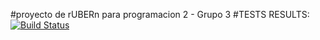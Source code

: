 #proyecto de rUBERn para programacion 2 - Grupo 3
#TESTS RESULTS: [![Build Status](https://travis-ci.org/nanogila/rUBERn.svg?branch=no-icon)](https://travis-ci.org/nanogila/rUBERn)
